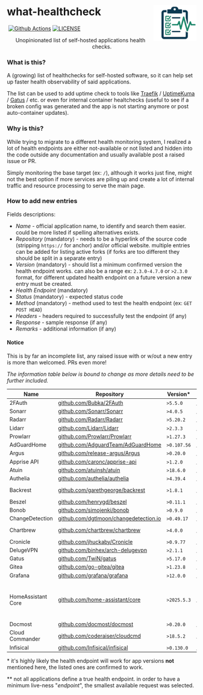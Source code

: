 # what-healthcheck <img src="assets/image/what-healthcheck-logo.png" alt="what-healthcheck-logo" title="feishin" align="right" height="95px" />

<p align="left">
   <img src="https://img.shields.io/badge/PRs-welcome-brightgreen.svg?style=flat" alt="">
   <a href="https://github.com/peterbuga/what-healthcheck/actions"><img src="https://img.shields.io/github/actions/workflow/status/peterbuga/what-healthcheck/pages/pages-build-deployment" alt="Github Actions"></a>
   <a href="https://github.com/peterbuga/what-healthcheck/blob/master/LICENSE"><img src="https://img.shields.io/github/license/peterbuga/what-healthcheck.svg" alt="LICENSE"></a>
</p>

<p align="center">Unopinionated list of self-hosted applications health checks.</p>


### What is this?
A (growing) list of healthchecks for self-hosted software, so it can help set up faster health observability of said applications. 

The list can be used to add uptime check to tools like [Traefik](https://traefik.io/) / [UptimeKuma](https://uptimekuma.org/) / [Gatus](https://gatus.io/) / etc. or even for internal container healtchecks (useful to see if a broken config was generated and the app is not starting anymore or post auto-container updates).

### Why is this?
While trying to migrate to a different health monitoring system, I realized a lot of health endpoints are either not-available or not listed and hidden into the code outside any documentation and usually available post a raised issue or PR.

Simply monitoring the base target (ex: `/`), although it works just fine, might not the best option if more services are piling up and create a lot of internal traffic and resource processing to serve the main page.  

### How to add new entries
Fields descriptions:

- *Name* - official application name, to identify and search them easier. could be more listed if spelling alternatives exists.
- *Repository* (mandatory) - needs to be a hyperlink of the source code (stripping `https://` for anchor) and/or official website. multiple entries can be added for listing active forks (if forks are too different they should be split in a separate entry)
- *Version* (mandatory) - should list a minimum confirmed version the health endpoint works. can also be a range ex: `2.3.0-4.7.0` or `>2.3.0` format, for different updated health endpoint on a future version a new entry must be created.
- *Health Endpoint* (mandatory)
- *Status* (mandatory) - expected status code
- *Method* (mandatory) - method used to test the health endpoint (ex: `GET POST HEAD`)
- *Headers* - headers required to successfully test the endpoint (if any)
- *Response* - sample response (if any)
- *Remarks* - additional information (if any)

#### Notice
This is by far an incomplete list, any raised issue with or w/out a new entry is more than welcomed. PRs even more!  

*The information table below is bound to change as more details need to be further included.*

| Name                | Repository                                                                               | Version*    | Health Endpoint**                        | Status | Method | Headers                                                                    | Remarks           |
|---------------------|------------------------------------------------------------------------------------------|-------------|------------------------------------------|--------|--------|----------------------------------------------------------------------------|-------------------|
| 2FAuth              | [github.com/Bubka/2FAuth](https://github.com/Bubka/2FAuth)                               | `>5.5.0`    | `/up`                                    | 200    | GET    |                                                                            |                   |
| Sonarr              | [github.com/Sonarr/Sonarr](https://github.com/Sonarr/Sonarr)                             | `>4.0.5`    | `/ping`                                  | 200    | GET    |                                                                            |                   |
| Radarr              | [github.com/Radarr/Radarr](https://github.com/Radarr/Radarr)                             | `>5.20.2`   | `/ping`                                  | 200    | GET    |                                                                            |                   |
| Lidarr              | [github.com/Lidarr/Lidarr](https://github.com/Lidarr/Lidarr)                             | `>2.3.3`    | `/ping`                                  | 200    | GET    |                                                                            |                   |
| Prowlarr            | [github.com/Prowlarr/Prowlarr](https://github.com/Prowlarr/Prowlarr)                     | `>1.27.3`   | `/ping`                                  | 200    | GET    |                                                                            |                   |
| AdGuardHome         | [github.com/AdguardTeam/AdGuardHome](https://github.com/AdguardTeam/AdGuardHome)         | `>0.107.56` | `/control/status`                        | 200    | GET    |                                                                            |                   |
| Argus               | [github.com/release-argus/Argus](https://github.com/release-argus/Argus)                 | `>0.20.0`   | `/api/v1/healthcheck`                    | 200    | GET    |                                                                            |                   |
| Apprise API         | [github.com/caronc/apprise-api](https://github.com/caronc/apprise-api)                   | `>1.2.0`    | `/status`                                | 200    | GET    |                                                                            |                   |
| Atuin               | [github.com/atuinsh/atuin](https://github.com/atuinsh/atuin)                             | `>18.6.0`   | `/healthz`                               | 200    | GET    |                                                                            |                   |
| Authelia            | [github.com/authelia/authelia](https://github.com/authelia/authelia)                     | `>4.39.4`   | `/api/health`                            | 200    | GET    |                                                                            |                   |
| Backrest            | [github.com/garethgeorge/backrest](https://github.com/garethgeorge/backrest)             | `>1.8.1`    | `/v1.Backrest/GetConfig`                 | 200    | POST   | content-type: application/proto                                            |                   |
| Beszel              | [github.com/henrygd/beszel](https://github.com/henrygd/beszel)                           | `>0.11.1`   | `/api/health`                            | 200    | GET    |                                                                            |                   |
| Bonob               | [github.com/simojenki/bonob](https://github.com/simojenki/bonob)                         | `>0.9.0`    | `/ws/sonos`                              | 200    | GET    |                                                                            |                   |
| ChangeDetection     | [github.com/dgtlmoon/changedetection.io](https://github.com/dgtlmoon/changedetection.io) | `>0.49.17`  | `/api/v1/systeminfo`                     | 200    | GET    |                                                                            |                   |
| Chartbrew           | [github.com/chartbrew/chartbrew](https://github.com/chartbrew/chartbrew)                 | `>4.0.0`    | `/update`                                | 200    | GET    |                                                                            | for API component |
| Cronicle            | [github.com/jhuckaby/Cronicle](https://github.com/jhuckaby/Cronicle)                     | `>0.9.77`   | `/api/app/ping`                          | 200    | GET    |                                                                            |                   |
| DelugeVPN           | [github.com/binhex/arch-delugevpn](https://github.com/binhex/arch-delugevpn)             | `>2.1.1`    | `/images/s.gif`                          | 200    | GET    |                                                                            |                   |
| Gatus               | [github.com/TwiN/gatus](https://github.com/TwiN/gatus)                                   | `>5.17.0`   | `/health`                                | 200    | GET    |                                                                            |                   |
| Gitea               | [github.com/go-gitea/gitea](https://github.com/go-gitea/gitea)                           | `>1.23.8`   | `/api/healthz`                           | 200    | GET    |                                                                            |                   |
| Grafana             | [github.com/grafana/grafana](https://github.com/grafana/grafana)                         | `>12.0.0`   | `/api/health`                            | 200    | GET    |                                                                            |                   |
| HomeAssistant Core  | [github.com/home-assistant/core](https://github.com/home-assistant/core)                 | `>2025.5.3` | `/api/`                                  | 401    | GET    | no real live-endpoint. one could create an empty API webhook to return 200 |                   |
| Docmost             | [github.com/docmost/docmost](https://github.com/docmost/docmost)                         | `>0.20.0`   | `/api/health`                            | 200    | GET    |                                                                            |                   |
| Cloud Commander     | [github.com/coderaiser/cloudcmd](https://github.com/coderaiser/cloudcmd)                 | `>18.5.2`   | `/manifest.json`                         | 200    | GET    |                                                                            |                   |
| Infisical           | [github.com/Infisical/infisical](https://github.com/Infisical/infisical)                 | `>0.130.0`  | `/api/status`                            | 200    | GET    |                                                                            |                   |

\* it's highly likely the health endpoint will work for app versions **not** mentioned here, the listed ones are confirmed to work.

\*\* not all applications define a true health endpoint. in order to have a minimum live-ness "*endpoint*", the smallest available request was selected.
